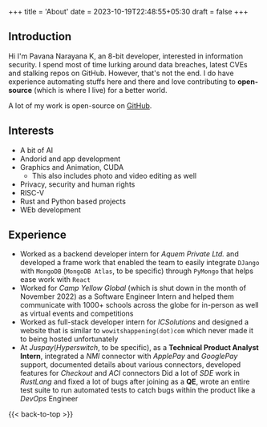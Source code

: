 +++
title = 'About'
date = 2023-10-19T22:48:55+05:30
draft = false
+++

## Introduction

Hi I'm Pavana Narayana K, an 8-bit developer, interested in information security. I spend most of time lurking around data breaches, latest CVEs and stalking repos on GitHub. However, that's not the end. I do have experience automating stuffs here and there and love contributing to **open-source** (which is where I live) for a better world.

A lot of my work is open-source on [GitHub](https://github.com).

## Interests

- A bit of AI
- Andorid and app development
- Graphics and Animation, CUDA
  - This also includes photo and video editing as well
- Privacy, security and human rights
- RISC-V
- Rust and Python based projects
- WEb development

## Experience

- Worked as a backend developer intern for _Aquem Private Ltd._ and developed a frame work that enabled the team to easily integrate `DJango` with `MongoDB` (`MongoDB Atlas`, to be specific) through `PyMongo` that helps ease work with `React`
- Worked for _Camp Yellow Global_ (which is shut down in the month of November 2022) as a Software Engineer Intern and helped them communicate with 1000+ schools across the globe for in-person as well as virtual events and competitions
- Worked as full-stack developer intern for _ICSolutions_ and designed a website that is similar to `wowitshappening(dot)com` which never made it to being hosted unfortunately
- At _Juspay_(_Hyperswitch_, to be specific), as a **Technical Product Analyst Intern**, integrated a _NMI_ connector with _ApplePay_ and _GooglePay_ support, documented details about various connectors, developed features for _Checkout_ and _ACI_ connectors
Did a lot of _SDE_ work in _RustLang_ and fixed a lot of bugs after joining as a **QE**, wrote an entire test suite to run automated tests to catch bugs within the product like a _DevOps_ Engineer

{{< back-to-top >}}
